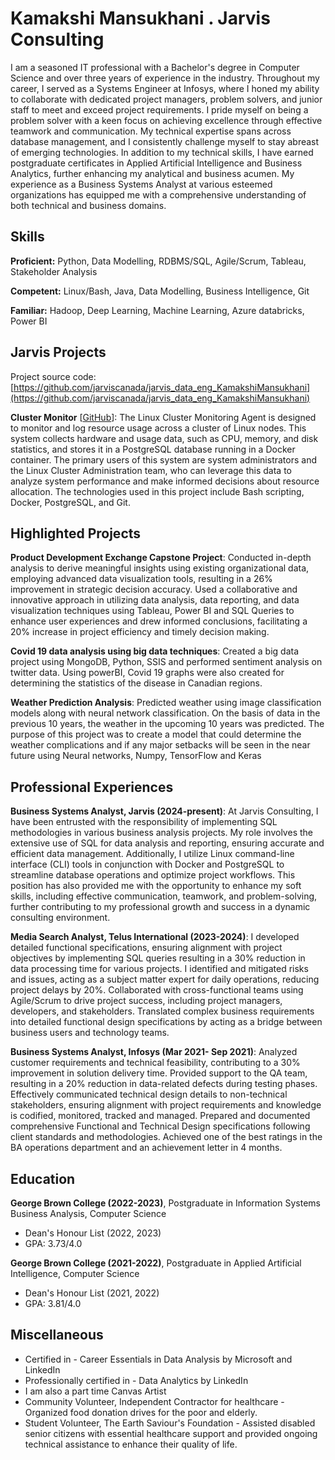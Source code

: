 # Kamakshi Mansukhani . Jarvis Consulting

I am a seasoned IT professional with a Bachelor's degree in Computer Science and over three years of experience in the industry. Throughout my career, I served as a Systems Engineer at Infosys, where I honed my ability to collaborate with dedicated project managers, problem solvers, and junior staff to meet and exceed project requirements.
I pride myself on being a problem solver with a keen focus on achieving excellence through effective teamwork and communication. My technical expertise spans across database management, and I consistently challenge myself to stay abreast of emerging technologies. In addition to my technical skills, I have earned postgraduate certificates in Applied Artificial Intelligence and Business Analytics, further enhancing my analytical and business acumen. My experience as a Business Systems Analyst at various esteemed organizations has equipped me with a comprehensive understanding of both technical and business domains.

## Skills

**Proficient:** Python, Data Modelling, RDBMS/SQL, Agile/Scrum, Tableau, Stakeholder Analysis

**Competent:** Linux/Bash, Java, Data Modelling, Business Intelligence, Git

**Familiar:** Hadoop, Deep Learning, Machine Learning, Azure databricks, Power BI

## Jarvis Projects

Project source code: [https://github.com/jarviscanada/jarvis_data_eng_KamakshiMansukhani](https://github.com/jarviscanada/jarvis_data_eng_KamakshiMansukhani)


**Cluster Monitor** [[GitHub](https://github.com/jarviscanada/jarvis_data_eng_KamakshiMansukhani/tree/masterhttps://github.com/jarviscanada/jarvis_data_eng_KamakshiMansukhani/tree/main/linux_sql)]: The Linux Cluster Monitoring Agent is designed to monitor and log resource usage across a cluster of Linux nodes. This system collects hardware and usage data, such as CPU, memory, and disk statistics, and stores it in a PostgreSQL database running in a Docker container. The primary users of this system are system administrators and the Linux Cluster Administration team, who can leverage this data to analyze system performance and make informed decisions about resource allocation. The technologies used in this project include Bash scripting, Docker, PostgreSQL, and Git.


## Highlighted Projects
**Product Development Exchange Capstone Project**: Conducted in-depth analysis to derive meaningful insights using existing organizational data, employing advanced data visualization tools, resulting in a 26% improvement in strategic decision accuracy. Used a collaborative and innovative approach in utilizing data analysis, data reporting, and data visualization techniques using Tableau, Power BI and SQL Queries to enhance user experiences and drew informed conclusions, facilitating a 20% increase in project efficiency and timely decision making.

**Covid 19 data analysis using big data techniques**: Created a big data project using MongoDB, Python, SSIS  and performed sentiment analysis on twitter data. Using powerBI, Covid 19 graphs were also created for determining the statistics of the disease in Canadian regions.

**Weather Prediction Analysis**: Predicted weather using image classification models along with neural network classification. On the basis of data in the previous 10 years, the weather in the upcoming 10 years was predicted. The purpose of this project was to create a model that could determine the weather complications and if any major setbacks will be seen in the near future using Neural networks, Numpy, TensorFlow and Keras


## Professional Experiences

**Business Systems Analyst, Jarvis (2024-present)**: At Jarvis Consulting, I have been entrusted with the responsibility of implementing SQL methodologies in various business analysis projects. My role involves the extensive use of SQL for data analysis and reporting, ensuring accurate and efficient data management. Additionally, I utilize Linux command-line interface (CLI) tools in conjunction with Docker and PostgreSQL to streamline database operations and optimize project workflows. This position has also provided me with the opportunity to enhance my soft skills, including effective communication, teamwork, and problem-solving, further contributing to my professional growth and success in a dynamic consulting environment.

**Media Search Analyst, Telus International (2023-2024)**: I developed detailed functional specifications, ensuring alignment with project objectives by implementing SQL queries resulting in a 30% reduction in data processing time for various projects. I identified and mitigated risks and issues, acting as a subject matter expert for daily operations, reducing project delays by 20%. Collaborated with cross-functional teams using Agile/Scrum to drive project success, including project managers, developers, and stakeholders. Translated complex business requirements into detailed functional design specifications by acting as a bridge between business users and technology teams.

**Business Systems Analyst, Infosys (Mar 2021- Sep 2021)**: Analyzed customer requirements and technical feasibility, contributing to a 30% improvement in solution delivery time. Provided support to the QA team, resulting in a 20% reduction in data-related defects during testing phases. Effectively communicated technical design details to non-technical stakeholders, ensuring alignment with project requirements and knowledge is codified, monitored, tracked and managed. Prepared and documented comprehensive Functional and Technical Design specifications following client standards and methodologies. Achieved one of the best ratings in the BA operations department and an achievement letter in 4 months.


## Education
**George Brown College (2022-2023)**, Postgraduate in Information Systems Business Analysis, Computer Science
- Dean's Honour List (2022, 2023)
- GPA: 3.73/4.0

**George Brown College (2021-2022)**, Postgraduate in Applied Artificial Intelligence, Computer Science
- Dean's Honour List (2021, 2022)
- GPA: 3.81/4.0


## Miscellaneous
- Certified in - Career Essentials in Data Analysis by Microsoft and LinkedIn
- Professionally certified in - Data Analytics by LinkedIn
- I am also a part time Canvas Artist
- Community Volunteer, Independent Contractor for healthcare - Organized food donation drives for the poor and elderly.
- Student Volunteer, The Earth Saviour's Foundation - Assisted disabled senior citizens with essential healthcare support and provided ongoing technical assistance to enhance their quality of life.